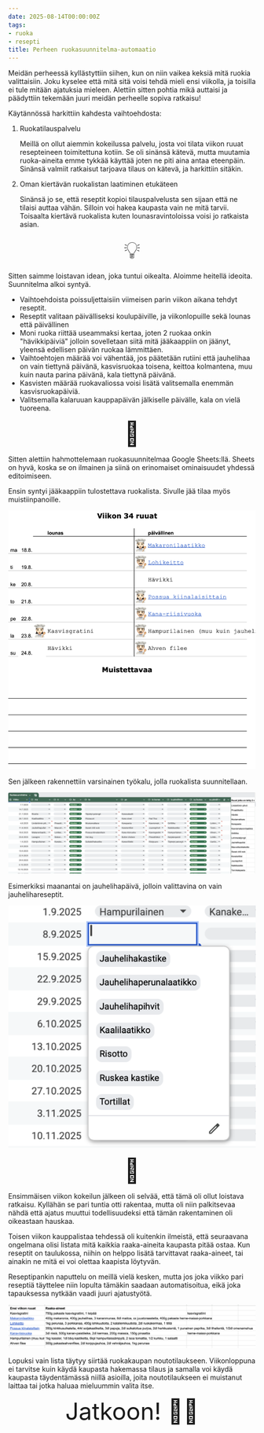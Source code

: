```yaml
---
date: 2025-08-14T00:00:00Z
tags:
- ruoka
- resepti
title: Perheen ruokasuunnitelma-automaatio
---
```


Meidän perheessä kyllästyttiin siihen, kun on niin vaikea keksiä
mitä ruokia valittaisiin. Joku kyselee että mitä sitä voisi tehdä mieli
ensi viikolla, ja toisilla ei tule mitään ajatuksia mieleen.
Alettiin sitten pohtia mikä auttaisi ja päädyttiin tekemään juuri meidän
perheelle sopiva ratkaisu!

<!--more-->

Käytännössä harkittiin kahdesta vaihtoehdosta:

1. Ruokatilauspalvelu

    Meillä on ollut aiemmin kokeilussa palvelu, josta voi tilata viikon
    ruuat resepteineen toimitettuna kotiin. Se oli sinänsä kätevä, mutta
    muutamia ruoka-aineita emme tykkää käyttää joten ne piti aina antaa
    eteenpäin. Sinänsä valmiit ratkaisut tarjoava tilaus on kätevä, ja harkittiin
    sitäkin.

2. Oman kiertävän ruokalistan laatiminen etukäteen

    Sinänsä jo se, että reseptit kopioi tilauspalvelusta sen sijaan että
    ne tilaisi auttaa vähän. Silloin voi hakea kaupasta vain ne mitä tarvii.
    Toisaalta kiertävä ruokalista kuten lounasravintoloissa voisi jo ratkaista
    asian.

<center><font size="64">💡</font></center>

Sitten saimme loistavan idean, joka tuntui oikealta. Aloimme heitellä ideoita. Suunnitelma alkoi syntyä.


* Vaihtoehdoista poissuljettaisiin viimeisen parin viikon aikana tehdyt reseptit.
* Reseptit valitaan päivälliseksi koulupäiville, ja viikonlopuille sekä lounas että päivällinen
* Moni ruoka riittää useammaksi kertaa, joten 2 ruokaa onkin "hävikkipäiviä" jolloin sovelletaan siitä mitä jääkaappiin on jäänyt, yleensä edellisen päivän ruokaa lämmittäen.
* Vaihtoehtojen määrää voi vähentää, jos päätetään rutiini että jauhelihaa on vain tiettynä päivänä, kasvisruokaa toisena, keittoa kolmantena, muu kuin nauta parina päivänä, kala tiettynä päivänä.
* Kasvisten määrää ruokavaliossa voisi lisätä valitsemalla enemmän kasvisruokapäiviä.
* Valitsemalla kalaruuan kauppapäivän jälkiselle päivälle, kala on vielä tuoreena.

<center><font size="64">🫶</font></center>

Sitten alettiin hahmottelemaan ruokasuunnitelmaa Google Sheets:llä.
Sheets on hyvä, koska se on ilmainen ja siinä on erinomaiset ominaisuudet
yhdessä editoimiseen.

Ensin syntyi jääkaappiin tulostettava ruokalista. Sivulle jää tilaa myös muistiinpanoille.

![Ruokalista](ruokalista.png "Viikon ruokalista, jossa kullekin päivälle ruuanlaittovuorot ja reseptin nimi")

Sen jälkeen rakennettiin varsinainen työkalu, jolla ruokalista suunnitellaan.

![Ruokasuunnitelma](ruokasuunnitelma-2025.png "Syksyn 2025 ruokasuunnitelma")

Esimerkiksi maanantai on jauhelihapäivä, jolloin valittavina on vain jauhelihareseptit.

![Reseptin valinta](reseptivalinta-ma-jauheliha.png "Maanantain reseptivaihtoehdot jauheliharuuille")

<center><font size="64">🛒</font></center>

Ensimmäisen viikon kokeilun jälkeen oli selvää, että tämä
oli ollut loistava ratkaisu. Kyllähän se pari tuntia otti
rakentaa, mutta oli niin palkitsevaa nähdä että ajatus
muuttui todellisuudeksi että tämän rakentaminen oli
oikeastaan hauskaa.

Toisen viikon kauppalistaa tehdessä oli kuitenkin ilmeistä,
että seuraavana ongelmana olisi listata mitä kaikkia
raaka-aineita kaupasta pitää ostaa.
Kun reseptit on taulukossa, niihin on helppo lisätä
tarvittavat raaka-aineet, tai ainakin ne mitä ei voi
olettaa kaapista löytyvän.

Reseptipankin naputtelu on meillä vielä kesken, mutta jos
joka viikko pari reseptiä täyttelee niin lopulta tämäkin
saadaan automatisoitua, eikä joka tapauksessa nytkään
vaadi juuri ajatustyötä.

![Kauppalista](kauppalista.png)

Lopuksi vain lista täytyy siirtää ruokakaupan
noutotilaukseen. Viikonloppuna ei tarvitse kuin
käydä kaupasta hakemassa tilaus ja samalla voi käydä
kaupasta täydentämässä niillä asioilla, joita
noutotilaukseen ei muistanut laittaa tai jotka haluaa
mieluummin valita itse.

<center><font size="64">Jatkoon! 👨‍💻</font></center>

